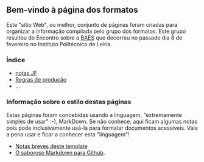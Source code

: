 ## Bem-vindo à página dos formatos

Este "sítio Web", ou melhor, conjunto de páginas foram criadas para organizar a informação compilada pelo grupo dos formatos. Este grupo  resultou do Encontro sobre a <abbr title="Biblioteca Aberta do Ensino Superior">BAES</abbr> que decorreu no passado dia 8 de fevereiro no Instituto Politécnico de Leiria.

### Índice
- [notas JF](jorge.md)
- [Regras de produção](regras-doc.md)
- ...

### Informação sobre o estilo destas páginas

Estas páginas foram concebidas usando a linguagem, "extremamente simples de usar" :-), MarkDown. Se não conhece, aqui ficam algumas notas pois pode inclusivamente usá-la para formatar documentos acessíveis. Vale a pena usar e ficar a conhecer esta "linguagem"!

- [Notas breves deste template](little-manual.md)
- [O saboroso Markdown para Github](https://guides.github.com/features/mastering-markdown/).

